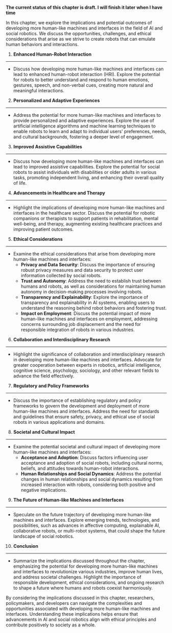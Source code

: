 **The current status of this chapter is draft. I will finish it later when I have time**

In this chapter, we explore the implications and potential outcomes of developing more human-like machines and interfaces in the field of AI and social robotics. We discuss the opportunities, challenges, and ethical considerations that arise as we strive to create robots that can emulate human behaviors and interactions.

1. **Enhanced Human-Robot Interaction**
---------------------------------------

* Discuss how developing more human-like machines and interfaces can lead to enhanced human-robot interaction (HRI). Explore the potential for robots to better understand and respond to human emotions, gestures, speech, and non-verbal cues, creating more natural and meaningful interactions.

2. **Personalized and Adaptive Experiences**
--------------------------------------------

* Address the potential for more human-like machines and interfaces to provide personalized and adaptive experiences. Explore the use of artificial intelligence algorithms and machine learning techniques to enable robots to learn and adapt to individual users' preferences, needs, and cultural backgrounds, fostering a deeper level of engagement.

3. **Improved Assistive Capabilities**
--------------------------------------

* Discuss how developing more human-like machines and interfaces can lead to improved assistive capabilities. Explore the potential for social robots to assist individuals with disabilities or older adults in various tasks, promoting independent living, and enhancing their overall quality of life.

4. **Advancements in Healthcare and Therapy**
---------------------------------------------

* Highlight the implications of developing more human-like machines and interfaces in the healthcare sector. Discuss the potential for robotic companions or therapists to support patients in rehabilitation, mental well-being, and therapy, augmenting existing healthcare practices and improving patient outcomes.

5. **Ethical Considerations**
-----------------------------

* Examine the ethical considerations that arise from developing more human-like machines and interfaces:
  * **Privacy and Data Security**: Discuss the importance of ensuring robust privacy measures and data security to protect user information collected by social robots.
  * **Trust and Autonomy**: Address the need to establish trust between humans and robots, as well as considerations for maintaining human autonomy in decision-making processes involving robots.
  * **Transparency and Explainability**: Explore the importance of transparency and explainability in AI systems, enabling users to understand the reasoning behind robot behaviors and fostering trust.
  * **Impact on Employment**: Discuss the potential impact of more human-like machines and interfaces on employment, addressing concerns surrounding job displacement and the need for responsible integration of robots in various industries.

6. **Collaboration and Interdisciplinary Research**
---------------------------------------------------

* Highlight the significance of collaboration and interdisciplinary research in developing more human-like machines and interfaces. Advocate for greater cooperation between experts in robotics, artificial intelligence, cognitive science, psychology, sociology, and other relevant fields to advance the field effectively.

7. **Regulatory and Policy Frameworks**
---------------------------------------

* Discuss the importance of establishing regulatory and policy frameworks to govern the development and deployment of more human-like machines and interfaces. Address the need for standards and guidelines that ensure safety, privacy, and ethical use of social robots in various applications and domains.

8. **Societal and Cultural Impact**
-----------------------------------

* Examine the potential societal and cultural impact of developing more human-like machines and interfaces:
  * **Acceptance and Adoption**: Discuss factors influencing user acceptance and adoption of social robots, including cultural norms, beliefs, and attitudes towards human-robot interactions.
  * **Human Relationships and Social Dynamics**: Address the potential changes in human relationships and social dynamics resulting from increased interaction with robots, considering both positive and negative implications.

9. **The Future of Human-like Machines and Interfaces**
-------------------------------------------------------

* Speculate on the future trajectory of developing more human-like machines and interfaces. Explore emerging trends, technologies, and possibilities, such as advances in affective computing, explainable AI, collaborative robots, or multi-robot systems, that could shape the future landscape of social robotics.

10. **Conclusion**
------------------

* Summarize the implications discussed throughout the chapter, emphasizing the potential for developing more human-like machines and interfaces to revolutionize various industries, improve human lives, and address societal challenges. Highlight the importance of responsible development, ethical considerations, and ongoing research to shape a future where humans and robots coexist harmoniously.

By considering the implications discussed in this chapter, researchers, policymakers, and developers can navigate the complexities and opportunities associated with developing more human-like machines and interfaces. Understanding these implications helps ensure that advancements in AI and social robotics align with ethical principles and contribute positively to society as a whole.
